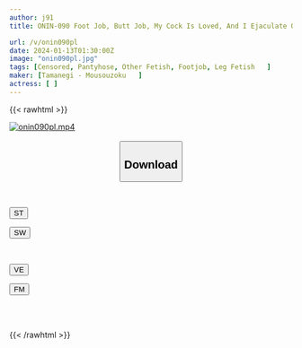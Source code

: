 ```yaml
---
author: j91
title: ONIN-090 Foot Job, Butt Job, My Cock Is Loved, And I Ejaculate On The Butt Of Pantyhose

url: /v/onin090pl
date: 2024-01-13T01:30:00Z
image: "onin090pl.jpg"
tags: [Censored, Pantyhose, Other Fetish, Footjob, Leg Fetish	]
maker: [Tamanegi - Mousouzoku   ]
actress: [ ]
---
```



{{< rawhtml >}}

<div class="video" data-videoid="PrOJePVrqjfx0G">
    <a href="javascript:;">
        <img src="/v/onin090pl/onin090pl.jpg" width="WIDTH" height="HEIGHT" alt="onin090pl.mp4" loading="lazy">
    </a>
</div>

<script type="text/javascript" src="https://j91.asia/asset/on-demand-st.js"></script>

<br>
  <link rel="stylesheet" href="https://j91.asia/asset/bs5.css">
  
  <center>
  <button class="btn btn-primary" type="button" data-bs-toggle="collapse" data-bs-target=".multi-collapse" aria-expanded="false" aria-controls="multiCollapseExample1 multiCollapseExample2"><h2>Download</h2></button></center>
</p>
<div class="row">
  <div class="col">
    <div class="collapse multi-collapse" id="multiCollapseExample1">
      <div class="card card-body">
	      	      <br>
<div class="buttons">  
<p><a href="https://streamtape.to/v/PrOJePVrqjfx0G" target="_blank"><button class="btn-hover color-3"><i class="fa fa-download"></i> ST</button></a></p>
<p><a href="https://flaswish.com/s36ihfflklif" target="_blank"><button class="btn-hover color-2"><i class="fa fa-download"></i> SW</button></a></p></div>
    </div>
  </div>
</div>
  <div class="col">
    <div class="collapse multi-collapse" id="multiCollapseExample2">
      <div class="card card-body">
	      <br>
<div class="buttons">
<p><a href="javascript:;" target="_blank"><button class="btn-hover color-9"><i class="fa fa-download"></i> VE</button></a></p>
<p><a href="javascript:;" target="_blank"><button class="btn-hover color-8"><i class="fa fa-download"></i> FM</button></a></p></div>
<br><br>
      </div>
    </div>
  </div>
</div>

{{< /rawhtml >}}